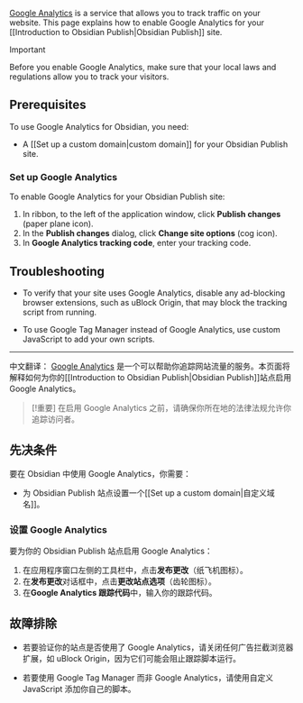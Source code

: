 [Google Analytics](https://analytics.google.com) is a service that allows you to track traffic on your website. This page explains how to enable Google Analytics for your [[Introduction to Obsidian Publish|Obsidian Publish]] site.

> [!important]
> Before you enable Google Analytics, make sure that your local laws and regulations allow you to track your visitors.

## Prerequisites

To use Google Analytics for Obsidian, you need:

- A [[Set up a custom domain|custom domain]] for your Obsidian Publish site.

### Set up Google Analytics

To enable Google Analytics for your Obsidian Publish site:

1. In ribbon, to the left of the application window, click **Publish changes** (paper plane icon).
2. In the **Publish changes** dialog, click **Change site options** (cog icon).
3. In **Google Analytics tracking code**, enter your tracking code.

## Troubleshooting

- To verify that your site uses Google Analytics, disable any ad-blocking browser extensions, such as uBlock Origin, that may block the tracking script from running.

- To use Google Tag Manager instead of Google Analytics, use custom JavaScript to add your own scripts.


---

中文翻译：
[Google Analytics](https://analytics.google.com) 是一个可以帮助你追踪网站流量的服务。本页面将解释如何为你的[[Introduction to Obsidian Publish|Obsidian Publish]]站点启用 Google Analytics。

> [!重要]
> 在启用 Google Analytics 之前，请确保你所在地的法律法规允许你追踪访问者。

## 先决条件

要在 Obsidian 中使用 Google Analytics，你需要：

- 为 Obsidian Publish 站点设置一个[[Set up a custom domain|自定义域名]]。

### 设置 Google Analytics

要为你的 Obsidian Publish 站点启用 Google Analytics：

1. 在应用程序窗口左侧的工具栏中，点击**发布更改**（纸飞机图标）。
2. 在**发布更改**对话框中，点击**更改站点选项**（齿轮图标）。
3. 在**Google Analytics 跟踪代码**中，输入你的跟踪代码。

## 故障排除

- 若要验证你的站点是否使用了 Google Analytics，请关闭任何广告拦截浏览器扩展，如 uBlock Origin，因为它们可能会阻止跟踪脚本运行。

- 若要使用 Google Tag Manager 而非 Google Analytics，请使用自定义 JavaScript 添加你自己的脚本。